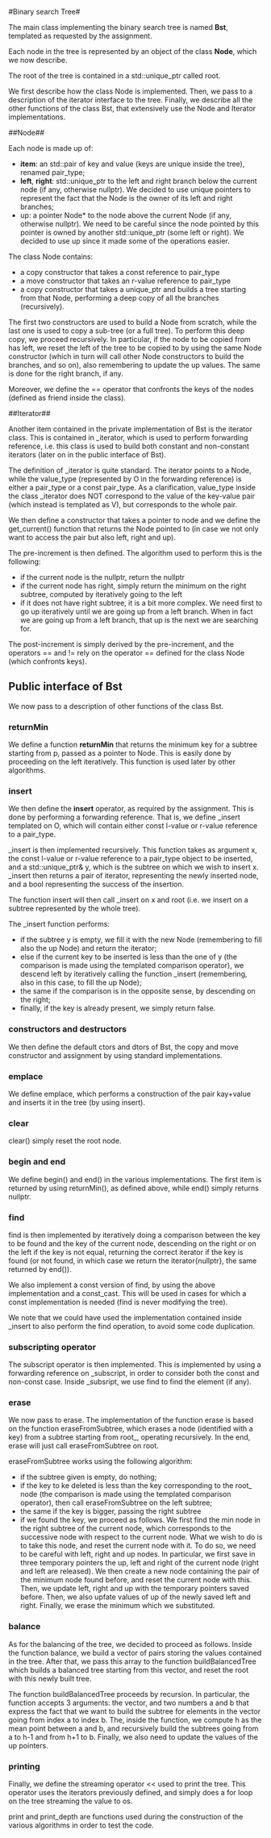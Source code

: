 #Binary search Tree#

The main class implementing the binary search tree is named **Bst**, templated as
requested by the assignment. 

Each node in the tree is represented by an object of the class **Node**, which
we now describe.

The root of the tree is contained in a std::unique\_ptr<Node> called root.

We first describe how the class Node is implemented. Then, we pass to a
description of the iterator interface to the tree. Finally, we describe all the
other functions of the class Bst, that extensively use the Node and Iterator
implementations.

##Node##

Each node is made up of:
- **item**: an std::pair of key and value (keys are unique inside the tree),
  renamed pair\_type;
- **left**, **right**: std::unique\_ptr<Node> to the left and right branch below the current
  node (if any, otherwise nullptr). We decided to use unique pointers to represent the fact that the Node
  is the owner of its left and right branches;
- up: a pointer Node\* to the node above the current Node (if any, otherwise nullptr).
  We need to be careful since the node pointed by this pointer is owned by
  another std::unique\_ptr<Node> (some left or right). We decided to use up since it
  made some of the operations easier.

The class Node contains:
- a copy constructor that takes a const reference to pair\_type
- a move constructor that takes an r-value reference to pair\_type
- a copy constructor that takes a unique\_ptr<Node> and builds a
  tree starting from that Node, performing a deep copy of all the branches
  (recursively).

The first two constructors are used to build a Node from scratch, while the
last one is used to copy a sub-tree (or a full tree). 
To perform this deep copy, we proceed
recursively. In particular, if the node to be copied from has left, we reset the
left of the tree to be copied to by using the same Node constructor (which in
turn will call other Node constructors to build the branches, and so on), also
remembering to update the up values. The same is done for the right branch,
if any.

Moreover, we define the == operator that confronts the keys of the nodes
(defined as friend inside the class).

##Iterator##

Another item contained in the private implementation of Bst is the iterator
class. This is contained in \_iterator, which is used to perform forwarding
reference, i.e. this class is used to build both constant and non-constant
iterators (later on in the public interface of Bst).

The definition of \_iterator is quite standard. The iterator points to a Node,
while the value\_type (represented by O in the forwarding reference) is either a
pair\_type or a const pair\_type. As a clarification, value\_type inside the class
\_iterator does NOT correspond to the value of the key-value pair (which
instead is templated as V), but corresponds to the whole pair.

We then define a constructor that takes a pointer to node and we define 
the get\_current() function that returns the Node pointed to (in case we not 
only want to access the pair but also left, right and up).

The pre-increment is then defined. The algorithm used to perform this is the
following:
- if the current node is the nullptr, return the nullptr
- if the current node has right, simply return the minimum on the right
  subtree, computed by iteratively going to the left
- if it does not have right subtree, it is a bit more complex. We need first to
  go up iteratively until we are going up from a left branch. When in fact we
  are going up from a left branch, that up is the next we are searching for.

The post-increment is simply derived by the pre-increment, and the operators ==
and != rely on the operator == defined for the class Node (which confronts
keys).

## Public interface of Bst ##

We now pass to a description of other functions of the class Bst.

### returnMin ###

We define a function **returnMin** that returns the minimum key for a subtree
starting from p, passed as a pointer to Node. This is easily done by proceeding
on the left iteratively. This function is used later by other algorithms.

### insert ###

We then define the **insert** operator, as required by the assignment. This is done
by performing a forwarding reference. That is, we define \_insert templated on
O, which will contain either const l-value or r-value reference to a pair\_type.

\_insert is then implemented recursively. This function takes as argument x,
the const l-value or r-value reference to a pair\_type object to be inserted,
and a std::unique_ptr<Node>& y, which is the subtree on which we wish to insert
x. \_insert then returns a pair of iterator, representing the newly inserted
node, and a bool representing the success of the insertion.

The function insert will then call \_insert on x and root (i.e. we insert on
a subtree represented by the whole tree). 

The \_insert function performs:
- if the subtree y is empty, we fill it with the new Node (remembering to fill
  also the up Node) and return the iterator;
- else if the current key to be inserted is less than the one of y (the
  comparison is made using the templated comparison operator), we descend left
  by iteratively calling the function \_insert (remembering, also in this case,
  to fill the up Node);
- the same if the comparison is in the opposite sense, by descending on the
  right;
- finally, if the key is already present, we simply return false.

### constructors and destructors ###

We then define the default ctors and dtors of Bst, the copy and move
constructor and assignment by using standard implementations.

### emplace ###

We define emplace, which performs a construction of the pair kay+value and
inserts it in the tree (by using insert).

### clear ###

clear() simply reset the root node.

### begin and end ###

We define begin() and end() in the various implementations. The first item
is returned by using returnMin(), as defined above, while end() simply returns
nullptr.

### find ###

find is then implemented by iteratively doing a comparison between the key to
be found and the key of the current node, descending on the right or on the
left if the key is not equal, returning the correct iterator if the key is
found (or not found, in which case we return the iterator{nullptr}, the same
returned by end()). 

We also implement a const version of find, by using the above implementation
and a const\_cast. This will be used in cases for which a const implementation
is needed (find is never modifying the tree).

We note that we could have used the implementation contained inside \_insert to
also perform the find operation, to avoid some code duplication.

### subscripting operator ###

The subscript operator is then implemented. This is implemented by using a
forwarding reference on \_subscript, in order to consider both the const and
non-const case. Inside \_subsript, we use find to find the element (if any).

### erase ###

We now pass to erase. The implementation of the function erase is based on the
function eraseFromSubtree, which erases a node (identified with a key) from a
subtree starting from root\_, operating recursively. In the end, erase will
just call eraseFromSubtree on root.

eraseFromSubtree works using the following algorithm:
- if the subtree given is empty, do nothing;
- if the key to ke deleted is less than the key corresponding to the root\_
  node (the comparison is made using the templated comparison operator), then
  call eraseFromSubtree on the left subtree;
- the same if the key is bigger, passing the right subtree
- if we found the key, we proceed as follows. We first find the min node in the
  right subtree of the current node, which corresponds to the successive node
  with respect to the current node. What we wish to do is to take this node,
  and reset the current node with it. To do so, we need to be careful with
  left, right and up nodes. In particular, we first save in three temporary
  pointers the up, left and right of the current node (right and left are
  released). We then create a new node containing the pair of the minimum node
  found before, and reset the current node with this. Then, we update left,
  right and up with the temporary pointers saved before. Then, we also upfate
  values of up of the newly saved left and right. Finally, we erase the minimum
  which we substituted.

### balance ###

As for the balancing of the tree, we decided to proceed as follows. Inside the
function balance, we build a vector of pairs storing the values contained in
the tree. After that, we pass this array to the function buildBalancedTree
which builds a balanced tree starting from this vector, and reset the root with
this newly built tree.

The function buildBalancedTree proceeds by recursion. In particular, the
function accepts 3 arguments: the vector, and two numbers a and b that express
the fact that we want to build the subtree for elements in the vector going
from index a to index b. The, inside the function, we compute h as the mean
point between a and b, and recursively build the subtrees going from a to h-1
and from h+1 to b. Finally, we also need to update the values of the up
pointers.

### printing ###

Finally, we define the streaming operator << used to print the tree. This
operator uses the iterators previously defined, and simply does a for loop on
the tree streaming the value to os. 

print and print_depth are functions used during the construction of the various
algorithms in order to test the code.
